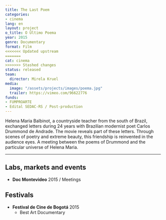```yaml
---
title: The Last Poem
categories:
- cinema
lang: en
layout: project
o_title: O Último Poema
year: 2015
genre: Documentary
format: Film
<<<<<<< Updated upstream
=======
cat: cinema
>>>>>>> Stashed changes
status: released
team:
  director: Mirela Kruel
media:
  image: "/assets/projects/images/poema.jpg"
  trailer: https://vimeo.com/96622776
funds:
- FUMPROARTE
- Edital SEDAC-RS / Post-production
---
```


Helena Maria Balbinot, a countryside teacher from the south of Brazil, exchanged letters during 24 years with Brazilian modernist poet Carlos Drummond de Andrade. The movie reveals part of these letters. Through scenes of poetry and extreme beauty, this friendship is reinvented in the audience eyes. A meeting between the poems of Drummond and the particular universe of Helena Maria.

---

## Labs, markets and events
* **Doc Montevideo** 2015 / Meetings

## Festivals
* **Festival de Cine de Bogotá** 2015
  * Best Art Documentary
